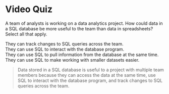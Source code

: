 # Video Quiz
A team of analysts is working on a data analytics project. How could data in a SQL database be more useful to the team than data in spreadsheets? Select all that apply.


They can track changes to SQL queries across the team.    
They can use SQL to interact with the database program.   
They can use SQL to pull information from the database at the same time.    
They can use SQL to make working with smaller datasets easier.    

> Data stored in a SQL database is useful to a project with multiple team members because they can access the data at the same time, use SQL to interact with the database program, and track changes to SQL queries across the team.
